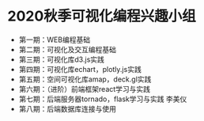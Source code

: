 # 2020秋季可视化编程兴趣小组
+ 第一期：WEB编程基础
+ 第二期：可视化及交互编程基础
+ 第三期：可视化库d3.js实践
+ 第四期：可视化库echart，plotly.js实践
+ 第五期：空间可视化库amap，deck.gl实践
+ 第六期：（进阶）前端框架react学习与实践
+ 第七期：后端服务器tornado，flask学习与实践 李美仪
+ 第八期：后端数据库连接与使用
